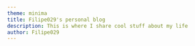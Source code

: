 ```yaml
---
theme: minima
title: Filipe029's personal blog
description: This is where I share cool stuff about my life
author: Filipe029
---
```

